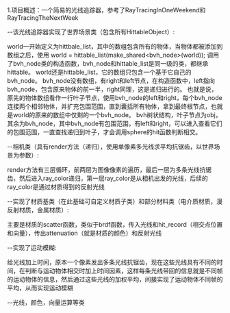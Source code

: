 1.项目概述：一个简易的光线追踪器，参考了RayTracingInOneWeekend和RayTracingTheNextWeek

--该光线追踪器实现了世界场景类（包含所有HittableObject）:

world一开始定义为hittbale_list，其中的数组包含所有的物体，当物体都被添加到数组之后，使用
world = hittable_list(make_shared<bvh_node>(world));
调用了bvh_node类的构造函数，bvh_node和hittable_list是同一级的类，都继承hittable。
world还是hittable_list，它的数组只包含一个基于它自己的bvh_node。
bvh_node没有数组，有right和left节点，在构造函数中，left指向bvh_node，包含原来物体的前一半，right同理，这是递归进行的。
也就是说，原先的物体数组看作一行叶子节点，使用bvh_node的left和right，每个bvh_node连接两个相邻物体，并扩充包围范围，直到囊括所有物体，拿到最终根节点，也就是world的原来的数组中仅剩的一个bvh_node。
bvh树状结构，叶子节点为obj，其余为bvh_node，其中bvh_node有包围范围，有left和right，可以进入查看它们的包围范围，一直查找递归到叶子，才会调用sphere的hit函数判断相交。

--相机类（具有render方法（递归），使用单像素多光线求平均抗锯齿，以世界场景为参数）:

render方法有三层循环，前两层为图像像素的遍历，最后一层为多条光线抗锯齿，然后进入ray_color递归，第一层ray_color是从相机出发的光线，后续的ray_color是通过材质得到的反射光线

--实现了材质基类（在此基础可自定义材质子类）和部分材料类（电介质材质，漫反射材质，金属材质）:

主要是材质的scatter函数，类似于brdf函数，传入光线和hit_record（相交点位置和向量），传出attenuation（就是材质的颜色）和反射光线


--实现了运动模糊:

给光线加上时间，原本一个像素发出多条光线抗锯齿，现在这些光线具有不同的时间，在判断与运动物体相交时加上时间因素，这样每条光线带回的信息就是不同帧的运动物体的信息，然后通过这些光线的加权平均，间接实现了运动物体不同帧的平均，从而实现运动模糊

--光线，颜色，向量运算等类


